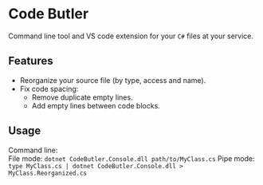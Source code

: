 # Code Butler

Command line tool and VS code extension for your `C#` files at your service.
## Features
 - Reorganize your source file (by type, access and name).
 - Fix code spacing:
   - Remove duplicate empty lines.
   - Add empty lines between code blocks.

## Usage
Command line:  
File mode: `dotnet CodeButler.Console.dll path/to/MyClass.cs`
Pipe mode: `type MyClass.cs | dotnet CodeButler.Console.dll > MyClass.Reorganized.cs`
